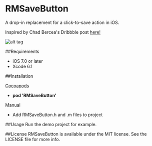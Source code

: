 # RMSaveButton
A drop-in replacement for a click-to-save action in iOS.

Inspired by Chad Bercea's Dribbble post [here!](https://dribbble.com/shots/1986686-Button-Confirmation?list=users&offset=0)

![alt tag](https://cloud.githubusercontent.com/assets/11640459/7903378/46bfdb1c-07a0-11e5-93d0-13386f18cd18.gif)

##Requirements
- iOS 7.0 or later
- Xcode 6.1

##Installation

[Cocoapods](https://cocoapods.org/)
- **pod 'RMSaveButton'**

Manual
- Add RMSaveButton.h and .m files to project

##Usage
Run the demo project for example.

##License
RMSaveButton is available under the MIT license. See the LICENSE file for more info.
